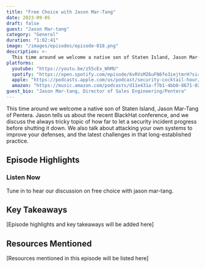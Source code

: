 ```yaml
---
title: "Free Choice with Jason Mar-Tang"
date: 2023-09-05
draft: false
guest: "Jason Mar-tang"
category: "General"
duration: "1:02:41"
image: "/images/episodes/episode-018.png"
description: >-
  This time around we welcome a native son of Staten Island, Jason Mar-Tang of Pentera. Jason tells us about the recent BlackHat conference, and we discuss the always tricky topic of how far to let a security incident progress before shutting it down. We also talk about attacking your own systems to improve your defenses, and the latest challenges in that long-established practice.
platforms:
  youtube: "https://youtu.be/z5ScEx_WhMU"
  spotify: "https://open.spotify.com/episode/6vRVsMZ6uFN6fe3iejtmrH?si=020ad646f6ee49ff"
  apple: "https://podcasts.apple.com/us/podcast/security-cocktail-hour/id1679376200?i=1000626814805"
  amazon: "https://music.amazon.com/podcasts/d11e431a-f7b1-4bb0-8671-024afce9ade6/security-cocktail-hour"
guest_bio: "Jason Mar-tang, Director of Sales Engineering/Pentera"
---
```


This time around we welcome a native son of Staten Island, Jason Mar-Tang of Pentera. Jason tells us about the recent BlackHat conference, and we discuss the always tricky topic of how far to let a security incident progress before shutting it down. We also talk about attacking your own systems to improve your defenses, and the latest challenges in that long-established practice.

## Episode Highlights

### Listen Now

Tune in to hear our discussion on free choice with jason mar-tang.

## Key Takeaways

[Episode highlights and key takeaways will be added here]

## Resources Mentioned

[Resources mentioned in this episode will be listed here]




